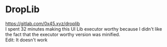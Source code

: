 # DropLib
https://gitlab.com/0x45.xyz/droplib   
I spent 32 minutes making this UI Lib executor worthy because I didn't like the fact that the executor worthy version was minified.   
Edit: It doesn't work
